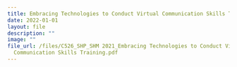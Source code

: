 ```yaml
---
title: Embracing Technologies to Conduct Virtual Communication Skills Training
date: 2022-01-01
layout: file
description: ""
image: ""
file_url: /files/C526_SHP_SHM 2021_Embracing Technologies to Conduct Virtual
  Communication Skills Training.pdf
---
```

